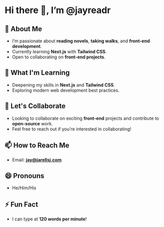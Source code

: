 # Hi there 👋, I’m @jayreadr

## 👀 About Me
- I’m passionate about **reading novels**, **taking walks**, and **front-end development**.
- Currently learning **Next.js** with **Tailwind CSS**.
- Open to collaborating on **front-end projects**.

## 🌱 What I'm Learning
- Deepening my skills in **Next.js** and **Tailwind CSS**.
- Exploring modern web development best practices.

## 💬 Let's Collaborate
- Looking to collaborate on exciting **front-end** projects and contribute to **open-source** work.
- Feel free to reach out if you’re interested in collaborating!

## 📫 How to Reach Me
- Email: **jay@jarellsj.com**

## 😄 Pronouns
- He/Him/His

## ⚡ Fun Fact
- I can type at **120 words per minute**!

